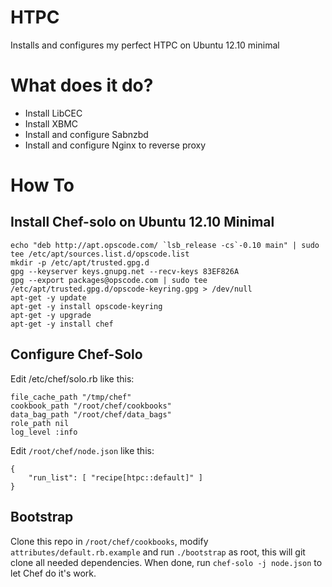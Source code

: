 HTPC
====

Installs and configures my perfect HTPC on Ubuntu 12.10 minimal

What does it do?
================

* Install LibCEC
* Install XBMC
* Install  and configure Sabnzbd
* Install and configure Nginx to reverse proxy

How To
======

Install Chef-solo on Ubuntu 12.10 Minimal
------------------------------------------

    echo "deb http://apt.opscode.com/ `lsb_release -cs`-0.10 main" | sudo tee /etc/apt/sources.list.d/opscode.list
    mkdir -p /etc/apt/trusted.gpg.d
    gpg --keyserver keys.gnupg.net --recv-keys 83EF826A
    gpg --export packages@opscode.com | sudo tee /etc/apt/trusted.gpg.d/opscode-keyring.gpg > /dev/null
    apt-get -y update
    apt-get -y install opscode-keyring
    apt-get -y upgrade
    apt-get -y install chef

Configure Chef-Solo
-------------------

Edit /etc/chef/solo.rb like this:

    file_cache_path "/tmp/chef"
    cookbook_path "/root/chef/cookbooks"
    data_bag_path "/root/chef/data_bags"
    role_path nil
    log_level :info

Edit ```/root/chef/node.json``` like this:

    {
        "run_list": [ "recipe[htpc::default]" ]
    }

Bootstrap
---------

Clone this repo in ```/root/chef/cookbooks```, modify ```attributes/default.rb.example``` and run ```./bootstrap``` as root, this will git clone all needed dependencies. When done, run ```chef-solo -j node.json``` to let Chef do it's work.





